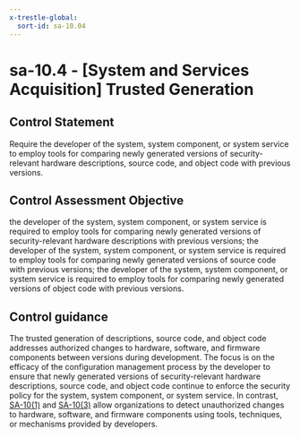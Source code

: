 ```yaml
---
x-trestle-global:
  sort-id: sa-10.04
---
```


# sa-10.4 - \[System and Services Acquisition\] Trusted Generation

## Control Statement

Require the developer of the system, system component, or system service to employ tools for comparing newly generated versions of security-relevant hardware descriptions, source code, and object code with previous versions.

## Control Assessment Objective

the developer of the system, system component, or system service is required to employ tools for comparing newly generated versions of security-relevant hardware descriptions with previous versions;
the developer of the system, system component, or system service is required to employ tools for comparing newly generated versions of source code with previous versions;
the developer of the system, system component, or system service is required to employ tools for comparing newly generated versions of object code with previous versions.

## Control guidance

The trusted generation of descriptions, source code, and object code addresses authorized changes to hardware, software, and firmware components between versions during development. The focus is on the efficacy of the configuration management process by the developer to ensure that newly generated versions of security-relevant hardware descriptions, source code, and object code continue to enforce the security policy for the system, system component, or system service. In contrast, [SA-10(1)](#sa-10.1) and [SA-10(3)](#sa-10.3) allow organizations to detect unauthorized changes to hardware, software, and firmware components using tools, techniques, or mechanisms provided by developers.
